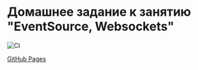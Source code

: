 # Домашнее задание к занятию "EventSource, Websockets"

![CI](https://github.com/SukhovAlex96/ahj-1/actions/workflows/web.yml/badge.svg)

[GitHub Pages](https://sukhovalex96.github.io/ahj-8/)